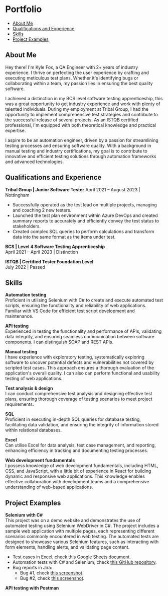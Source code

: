 # Portfolio
- [About Me](#about-me)
- [Qualifications and Experience](#qualifications-and-experience)
- [Skills](#skills)
- [Project Examples](#project-examples)
## About Me
Hey there! I'm Kyle Fox, a QA Engineer with 2+ years of industry experience. I thrive on perfecting the user experience by crafting and executing meticulous test plans. Whether it's identifying bugs or collaborating within a team, my passion lies in ensuring the best quality software.  

I achieved a distinction in my BCS level software testing apprenticeship, this was a great opportunity to get industry experience and work with plenty of talented individuals. During my employment at Tribal Group, I had the opportunity to implement comprehensive test strategies and contribute to the successful release of several projects. As an ISTQB certified professional, I'm equipped with both theoretical knowledge and practical expertise.   

I aspire to be an automation engineer, driven by a passion for streamlining testing processes and ensuring software quality. With a background in manual testing and industry certifications, my goal is to contribute to innovative and efficient testing solutions through automation frameworks and advanced technologies.

## Qualifications and Experience
**Tribal Group | Junior Software Tester**
April 2021 – August 2023 | Nottingham
- Successfully operated as the test lead on multiple projects, managing and coaching 2 new testers.
- Launched the test plan environment within Azure DevOps and created summary reports to accurately and efficiently convey the test status to stakeholders.
- Created complex SQL queries to perform calculations and transform data into the same format as the items under test.

**BCS | Level 4 Software Testing Apprenticeship**    
April 2021 – April 2023 | Distinction  

**ISTQB | Certified Tester Foundation Level**   
July 2022 | Passed

## Skills 
**Automation testing**  
Proficient in utilising Selenium with C# to create and execute automated test scripts, ensuring the functionality and reliability of web applications. Familiar with VS Code for efficient test script development and maintenance.
   
**API testing**   
Experienced in testing the functionality and performance of APIs, validating data integrity, and ensuring seamless communication between software components. I can distinguish SOAP and REST APIs.
   
**Manual testing**   
I have experience with exploratory testing, systematically exploring software to uncover potential defects and vulnerabilities not covered by scripted test cases. This approach ensures a thorough evaluation of the application's overall quality. I can also can perform functional and usability testing of web applications.
   
**Test analysis & design**   
I can conduct comprehensive test analysis and designing effective test plans, ensuring thorough coverage of testing scenarios to meet project requirements.
   
**SQL**  
Proficient in executing in-depth SQL queries for database testing, facilitating data validation, and ensuring the integrity of information stored within relational databases.
   
**Excel**   
Can utilise Excel for data analysis, test case management, and reporting, enhancing efficiency in tracking and documenting testing processes.   
   
**Web development fundamentals**   
I possess knowledge of web development fundamentals, including HTML, CSS, and JavaScript, with a little bit of experience in React for building dynamic and responsive web applications. This knowledge enables effective collaboration with development teams and a comprehensive understanding of web-based applications.

## Project Examples
**Selenium with C#**   
This project  was on a demo website and demonstrates the use of automated testing using Selenium WebDriver in C#. The project includes a sample web application with multiple pages, each representing different scenarios commonly encountered in web testing. The automated tests are designed to showcase various Selenium features, such as interacting with form elements, handling alerts, and validating page content.   
- Test cases in Excel, check [this Google Sheets document](https://docs.google.com/spreadsheets/d/18NszpYo1fmwGb__hvIy-mU81LSvELhMYlyICU1u1R9k/edit?usp=sharing).
- Automation tests with C# and Selenium, check [this GitHub repository](https://github.com/KyleFox2/demo-selenium-test).
- Bug reports in Jira:
  - Bug #1, check [this screenshot]().
  - Bug #2, check [this screenshot]().

**API testing with Postman**   

